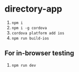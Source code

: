 # directory-app

1. `npm i` 
2. `npm i -g cordova`
3. `cordova platform add ios`
4. `npm run build-ios`

## For in-browser testing
1. `npm run dev`
